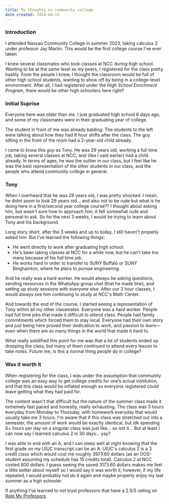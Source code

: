 ```yaml
---
title: My thoughts on community college
date created: 2024-08-13
---
```


### Introduction
I attended Nassau Community College in summer 2023, taking calculus 2 under professor Jay Martin. This would be the first college course I’ve ever taken.  

I knew several classmates who took classes at NCC during high school. Wanting to be at the same level as my peers, I registered for the class pretty hastily. From the people I knew, I thought the classroom would be full of other high school students, wanting to show off by being in a college-level environment. After all, I had registered under the *High School Enrichment Program*, there would be other high schoolers here right? 

### Initial Suprise
Everyone here was older than me. I just graduated high school 6 days ago, and some of my classmates were in their graduating year of college.  

The student in front of me was already balding. The students to the left were talking about how they had 8 hour shifts after the class. The guy sitting in the front of the room had a 2-year-old child already.

I came to know this *guy* as Tony. He was 29 years old, working a full time job, taking several classes at NCC, and (like I said earlier) had a child already. In terms of ages, he was the outlier in our class, but I feel like he was the best representation of the other students in our class, and the people who attend community college in general. 

### Tony
When I overheard that he was 29 years old, I was pretty shocked. I mean, he didnt *seem* to look 29 years old... and also not to be rude but what is he doing here in a first/second year college course?? I thought about asking him, but wasn't sure how to approach him; it felt somewhat rude and personal to ask. So for the next 3 weeks, I would be trying to learn about Tony and his background. 

Long story short, after the 3 weeks and up to today, I still haven't properly asked him. But I've learned the following things:
- He went directly to work after graduating high school.
- He's been taking classes at NCC for a while now, but he can't take too many because of his full time job.
- He works hard in order to transfer to SUNY Buffalo or SUNY Binghamton, where he plans to pursue engineering. 

And he really was a hard worker. He would always be asking questions, sending resources in the WhatsApp group chat (that he made btw), and setting up study sessions with everyone else. After our 3 hour classes, I would always see him continuing to study at NCC's Math Center.

And towards the end of the course, I started seeing a representation of Tony within all my other classmates. Everyone was a hard worker. People had full time jobs that made it difficult to attend class. People had family commitments which forced them to stay local. Everyone had their own story and just being here proved their dedication to work, and passion to learn—even when there are so many things in the world that made it hard to.

What really solidified this point for me was that a lot of students ended up dropping the class, but many of them continued to attend every lesson to take notes. Future me, is this a normal thing people do in college?

### Was it worth it
When registering for the class, I was under the assumption that community college was an easy way to get college credits for one’s actual institution, and that this class would be inflated enough so everyone registered could leave getting what they had paid for. 

The content wasn't that difficult but the nature of the summer class made it extremely fast paced and honestly, really exhausting. The class was 3 hours everyday from Monday to Thursday, with homework everyday that would usually take me 3 hours. I'm aware that if this class was stretched out into a semester, the amount of work would be exactly identical, but idk spending 6+ hours per day on a singular class was just like... so not it... But at least I can now say I learned calculus 2 in 30 days... yay?

I was able to end with an A, and I can sleep well at night knowing that the first grade on my UIUC transcript can be an A. UIUC's calculus 2 is a 3 credit class which would cost me roughly 3973.60 dollars (as an OOS-student assuming my schedule has 15 credits total). Calculus 2 at NCC costed 800 dollars. I guess seeing the saved 3173.60 dollars makes me feel a little better about myself so I would say it was worth it; however, if my life repeated, I would probably not do it again and maybe properly enjoy my last summer as a high schooler.

If anything I've learned to not trust professors that have a 2.5/5 raiting on [Rate My Professors](https://www.ratemyprofessors.com/professor/155346).
